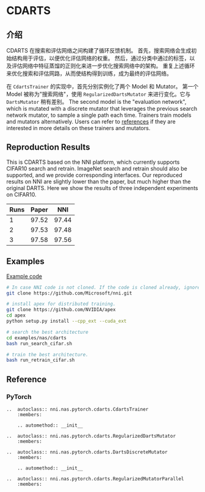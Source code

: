 # CDARTS

## 介绍

CDARTS 在搜索和评估网络之间构建了循环反馈机制。 首先，搜索网络会生成初始结构用于评估，以便优化评估网络的权重。 然后，通过分类中通过的标签，以及评估网络中特征蒸馏的正则化来进一步优化搜索网络中的架构。 重复上述循环来优化搜索和评估网路，从而使结构得到训练，成为最终的评估网络。

在 `CdartsTrainer` 的实现中，首先分别实例化了两个 Model 和 Mutator。 第一个 Model 被称为"搜索网络"，使用 `RegularizedDartsMutator` 来进行变化。它与 `DartsMutator` 稍有差别。 The second model is the "evaluation network", which is mutated with a discrete mutator that leverages the previous search network mutator, to sample a single path each time. Trainers train models and mutators alternatively. Users can refer to [references](#reference) if they are interested in more details on these trainers and mutators.

## Reproduction Results

This is CDARTS based on the NNI platform, which currently supports CIFAR10 search and retrain. ImageNet search and retrain should also be supported, and we provide corresponding interfaces. Our reproduced results on NNI are slightly lower than the paper, but much higher than the original DARTS. Here we show the results of three independent experiments on CIFAR10.

| Runs | Paper |  NNI  |
| ---- |:-----:|:-----:|
| 1    | 97.52 | 97.44 |
| 2    | 97.53 | 97.48 |
| 3    | 97.58 | 97.56 |


## Examples

[Example code](https://github.com/microsoft/nni/tree/master/examples/nas/cdarts)

```bash
# In case NNI code is not cloned. If the code is cloned already, ignore this line and enter code folder.
git clone https://github.com/Microsoft/nni.git

# install apex for distributed training.
git clone https://github.com/NVIDIA/apex
cd apex
python setup.py install --cpp_ext --cuda_ext

# search the best architecture
cd examples/nas/cdarts
bash run_search_cifar.sh

# train the best architecture.
bash run_retrain_cifar.sh
```

## Reference

### PyTorch

```eval_rst
..  autoclass:: nni.nas.pytorch.cdarts.CdartsTrainer
    :members:

    .. automethod:: __init__

..  autoclass:: nni.nas.pytorch.cdarts.RegularizedDartsMutator
    :members:

..  autoclass:: nni.nas.pytorch.cdarts.DartsDiscreteMutator
    :members:

    .. automethod:: __init__

..  autoclass:: nni.nas.pytorch.cdarts.RegularizedMutatorParallel
    :members:
```
